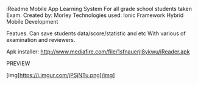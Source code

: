 iReadme Mobile App Learning System
For all grade school students taken Exam.
Created by: Morley
Technologies used:
Ionic Framework Hybrid Mobile Development

Featues.
Can save students data/score/statistic and etc
With various of examination and reviewers.

Apk installer: http://www.mediafire.com/file/1sfnauerjl8ykwu/iReader.apk

PREVIEW

[img]https://i.imgur.com/jPSjNTu.png[/img]
